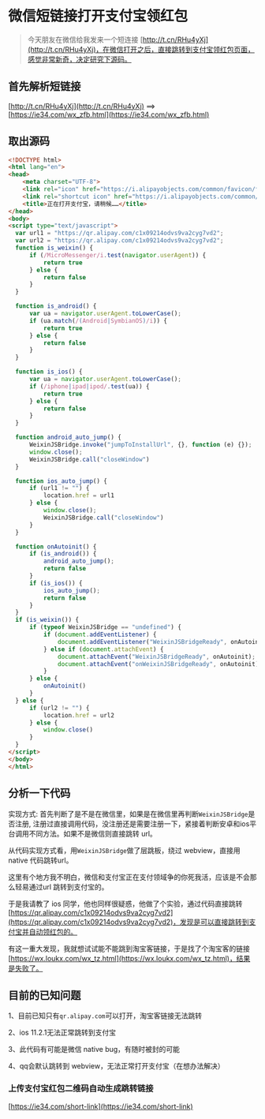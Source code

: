 # 微信短链接打开支付宝领红包

> 今天朋友在微信给我发来一个短连接 [http://t.cn/RHu4yXj](http://t.cn/RHu4yXj)，在微信打开之后，直接跳转到支付宝领红包页面，感觉非常新奇，决定研究下源码。


## 首先解析短链接

[http://t.cn/RHu4yXj](http://t.cn/RHu4yXj) ==> [https://ie34.com/wx_zfb.html](https://ie34.com/wx_zfb.html)

## 取出源码

```html
<!DOCTYPE html>
<html lang="en">
<head>
    <meta charset="UTF-8">
    <link rel="icon" href="https://i.alipayobjects.com/common/favicon/favicon.ico" type="image/x-icon">
    <link rel="shortcut icon" href="https://i.alipayobjects.com/common/favicon/favicon.ico" type="image/x-icon">
    <title>正在打开支付宝，请稍候……</title>
</head>
<body>
<script type="text/javascript">
  var url1 = "https://qr.alipay.com/c1x09214odvs9va2cyg7vd2";
  var url2 = "https://qr.alipay.com/c1x09214odvs9va2cyg7vd2";
  function is_weixin() {
      if (/MicroMessenger/i.test(navigator.userAgent)) {
          return true
      } else {
          return false
      }
  }

  function is_android() {
      var ua = navigator.userAgent.toLowerCase();
      if (ua.match(/(Android|SymbianOS)/i)) {
          return true
      } else {
          return false
      }
  }

  function is_ios() {
      var ua = navigator.userAgent.toLowerCase();
      if (/iphone|ipad|ipod/.test(ua)) {
          return true
      } else {
          return false
      }
  }

  function android_auto_jump() {
      WeixinJSBridge.invoke("jumpToInstallUrl", {}, function (e) {});
      window.close();
      WeixinJSBridge.call("closeWindow")
  }

  function ios_auto_jump() {
      if (url1 != "") {
          location.href = url1
      } else {
          window.close();
          WeixinJSBridge.call("closeWindow")
      }
  }

  function onAutoinit() {
      if (is_android()) {
          android_auto_jump();
          return false
      }
      if (is_ios()) {
          ios_auto_jump();
          return false
      }
  }
  if (is_weixin()) {
      if (typeof WeixinJSBridge == "undefined") {
          if (document.addEventListener) {
              document.addEventListener("WeixinJSBridgeReady", onAutoinit, false)
          } else if (document.attachEvent) {
              document.attachEvent("WeixinJSBridgeReady", onAutoinit);
              document.attachEvent("onWeixinJSBridgeReady", onAutoinit)
          }
      } else {
          onAutoinit()
      }
  } else {
      if (url2 != "") {
          location.href = url2
      } else {
          window.close()
      }
  }
</script>
</body>
</html>
```

## 分析一下代码

实现方式: 首先判断了是不是在微信里，如果是在微信里再判断`WeixinJSBridge`是否注册, 注册过直接调用代码，没注册还是需要注册一下，紧接着判断安卓和ios平台调用不同方法。如果不是微信则直接跳转 url。

从代码实现方式看，用`WeixinJSBridge`做了层跳板，绕过 webview，直接用 native 代码跳转url。

这里有个地方我不明白，微信和支付宝正在支付领域争的你死我活，应该是不会那么轻易通过url 跳转到支付宝的。

于是我请教了 ios 同学，他也同样很疑惑，他做了个实验，通过代码直接跳转[https://qr.alipay.com/c1x09214odvs9va2cyg7vd2](https://qr.alipay.com/c1x09214odvs9va2cyg7vd2)，发现是可以直接跳转到支付宝并自动领红包的。

有这一重大发现，我就想试试能不能跳到淘宝客链接，于是找了个淘宝客的链接[https://wx.loukx.com/wx_tz.html](https://wx.loukx.com/wx_tz.html)，结果是失败了。

## 目前的已知问题

1、目前已知只有`qr.alipay.com`可以打开，淘宝客链接无法跳转

2、ios 11.2.1无法正常跳转到支付宝

3、此代码有可能是微信 native bug，有随时被封的可能

4、qq会默认跳转到 webview，无法正常打开支付宝（在想办法解决）


### 上传支付宝红包二维码自动生成跳转链接

[https://ie34.com/short-link](https://ie34.com/short-link)




